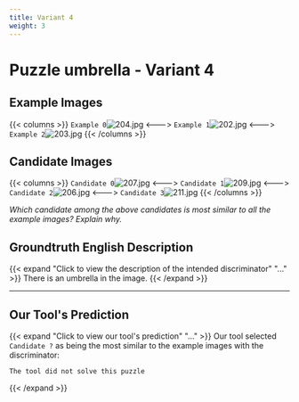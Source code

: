 ```yaml
---
title: Variant 4
weight: 3
---
```


# Puzzle umbrella - Variant 4

## Example Images
{{< columns >}}
`Example 0`![204.jpg](/natscene-data/images/204.jpg)
<--->
`Example 1`![202.jpg](/natscene-data/images/202.jpg)
<--->
`Example 2`![203.jpg](/natscene-data/images/203.jpg)
{{< /columns >}}

## Candidate Images
{{< columns >}}
`Candidate 0`![207.jpg](/natscene-data/images/207.jpg)
<--->
`Candidate 1`![209.jpg](/natscene-data/images/209.jpg)
<--->
`Candidate 2`![206.jpg](/natscene-data/images/206.jpg)
<--->
`Candidate 3`![211.jpg](/natscene-data/images/211.jpg)
{{< /columns >}}

*Which candidate among the above candidates is most similar to all the example images? Explain why.*

## Groundtruth English Description

{{< expand "Click to view the description of the intended discriminator" "..." >}}
There is an umbrella in the image.
{{< /expand >}}

---



## Our Tool's Prediction

{{< expand "Click to view our tool's prediction" "..." >}}
Our tool selected `Candidate ?` as being the most similar to the example images with the discriminator:
```plaintext
The tool did not solve this puzzle
```
{{< /expand >}}
